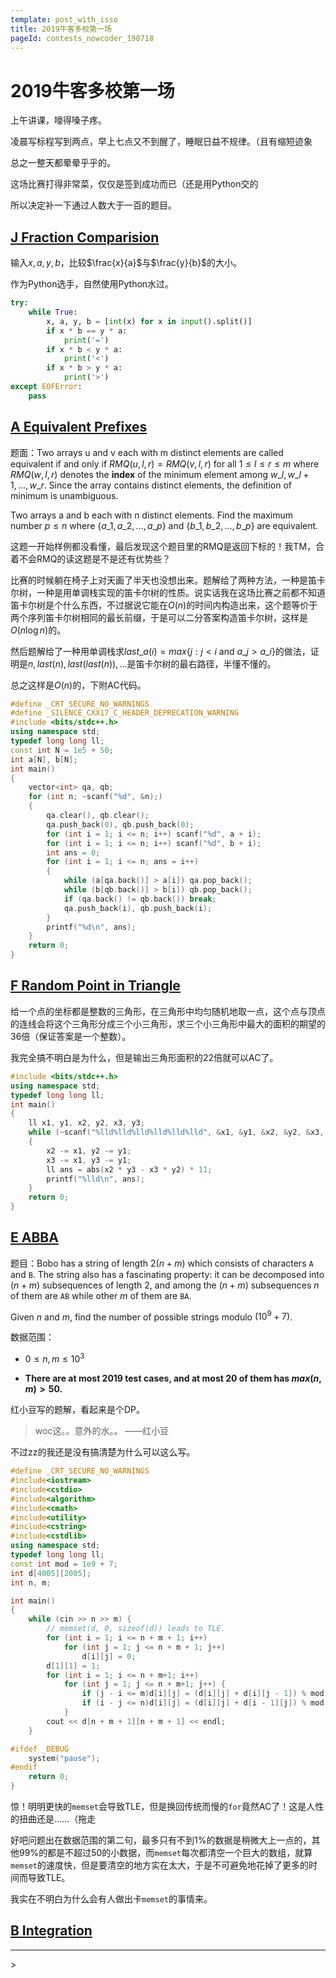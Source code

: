 ```yaml
---
template: post_with_isso
title: 2019牛客多校第一场
pageId: contests_nowcoder_190718
---
```


# 2019牛客多校第一场

上午讲课，嚎得嗓子疼。

凌晨写标程写到两点，早上七点又不到醒了，睡眠日益不规律。（且有缩短迹象

总之一整天都晕晕乎乎的。

这场比赛打得非常菜，仅仅是签到成功而已（还是用Python交的

所以决定补一下通过人数大于一百的题目。

## [J Fraction Comparision](https://ac.nowcoder.com/acm/contest/881/J)
输入$x,a,y,b$，比较$\frac{x}{a}$与$\frac{y}{b}$的大小。

作为Python选手，自然使用Python水过。

```python
try:
    while True:
        x, a, y, b = [int(x) for x in input().split()]
        if x * b == y * a:
            print('=')
        if x * b < y * a:
            print('<')
        if x * b > y * a:
            print('>')
except EOFError:
    pass
```

## [A Equivalent Prefixes](https://ac.nowcoder.com/acm/contest/881/A)

题面：Two arrays u and v each with m distinct elements are called equivalent if and only if $RMQ(u,l,r)=RMQ(v,l,r) \text{ for all } 1\le l \le r \le m$
 where $RMQ(w,l,r)$ denotes the **index** of the minimum element among $w\_l,w\_{l+1},\ldots,w\_r$.
 Since the array contains distinct elements, the definition of minimum is unambiguous.

 Two arrays a and b each with n distinct elements. Find the maximum number $p≤n$ where $\lbrace a\_1,a\_2,…,a\_p \rbrace$ and $\lbrace b\_1,b\_2,…,b\_p \rbrace$ are equivalent.  

这题一开始样例都没看懂，最后发现这个题目里的RMQ是返回下标的！我TM，合着不会RMQ的读这题是不是还有优势些？

比赛的时候躺在椅子上对天画了半天也没想出来。题解给了两种方法，一种是笛卡尔树，一种是用单调栈实现的笛卡尔树的性质。说实话我在这场比赛之前都不知道笛卡尔树是个什么东西，不过据说它能在$O(n)$的时间内构造出来，这个题等价于两个序列笛卡尔树相同的最长前缀，于是可以二分答案构造笛卡尔树，这样是$O(n\log n)$的。

然后题解给了一种用单调栈求$last\_a(i) = max \lbrace j : j < i \text{ and } a\_j > a\_i \rbrace$的做法，证明是$n, last(n), last(last(n)),\ldots$是笛卡尔树的最右路径，半懂不懂的。

总之这样是$O(n)$的，下附AC代码。

```cpp
#define _CRT_SECURE_NO_WARNINGS
#define _SILENCE_CXX17_C_HEADER_DEPRECATION_WARNING
#include <bits/stdc++.h>
using namespace std;
typedef long long ll;
const int N = 1e5 + 50;
int a[N], b[N];
int main()
{
    vector<int> qa, qb;
    for (int n; ~scanf("%d", &n);)
    {
        qa.clear(), qb.clear();
        qa.push_back(0), qb.push_back(0);
        for (int i = 1; i <= n; i++) scanf("%d", a + i);
        for (int i = 1; i <= n; i++) scanf("%d", b + i);
        int ans = 0;
        for (int i = 1; i <= n; ans = i++)
        {
            while (a[qa.back()] > a[i]) qa.pop_back();
            while (b[qb.back()] > b[i]) qb.pop_back();
            if (qa.back() != qb.back()) break;
            qa.push_back(i), qb.push_back(i);
        }
        printf("%d\n", ans);
    }
    return 0;
}
```

## [F Random Point in Triangle](https://ac.nowcoder.com/acm/contest/881/F)

给一个点的坐标都是整数的三角形，在三角形中均匀随机地取一点，这个点与顶点的连线会将这个三角形分成三个小三角形，求三个小三角形中最大的面积的期望的36倍（保证答案是一个整数）。

我完全搞不明白是为什么，但是输出三角形面积的22倍就可以AC了。

```cpp
#include <bits/stdc++.h>
using namespace std;
typedef long long ll;
int main()
{
    ll x1, y1, x2, y2, x3, y3;
    while (~scanf("%lld%lld%lld%lld%lld%lld", &x1, &y1, &x2, &y2, &x3, &y3))
    {
        x2 -= x1, y2 -= y1;
        x3 -= x1, y3 -= y1;
        ll ans = abs(x2 * y3 - x3 * y2) * 11;
        printf("%lld\n", ans);
    }
    return 0;
}
```



## [E  ABBA](https://ac.nowcoder.com/acm/contest/881/E)

题目：Bobo has a string of length $2(n + m)$ which consists of characters `A` and `B`. The string also has a fascinating property: it can be decomposed into $(n + m)$ subsequences of length $2$, and among the $(n + m)$ subsequences $n$ of them are `AB`  while other $m$ of them are `BA`.

 Given $n$ and $m$, find the number of possible strings modulo $(10^9+7)$.  

数据范围：

- $0 \leq n, m \leq 10^3$

- **There are at most 2019 test cases, and at most 20 of them has $max(n,m)>50$.**

红小豆写的题解，看起来是个DP。

> woc这。。意外的水。。           ——红小豆

不过zz的我还是没有搞清楚为什么可以这么写。

```cpp
#define _CRT_SECURE_NO_WARNINGS
#include<iostream>
#include<cstdio>
#include<algorithm>
#include<cmath>
#include<utility>
#include<cstring>
#include<cstdlib>
using namespace std;
typedef long long ll;
const int mod = 1e9 + 7;
int d[4005][2005];
int n, m;

int main()
{
	while (cin >> n >> m) {
        // memset(d, 0, sizeof(d)) leads to TLE.
		for (int i = 1; i <= n + m + 1; i++)
			for (int j = 1; j <= n + m + 1; j++)
				d[i][j] = 0;
		d[1][1] = 1;
		for (int i = 1; i <= n + m+1; i++)
			for (int j = 1; j <= n + m+1; j++) {
				if (j - i <= m)d[i][j] = (d[i][j] + d[i][j - 1]) % mod;
				if (i - j <= n)d[i][j] = (d[i][j] + d[i - 1][j]) % mod;
			}
		cout << d[n + m + 1][n + m + 1] << endl;
	}

#ifdef _DEBUG
	system("pause");
#endif
	return 0;
}
```

惊！明明更快的`memset`会导致TLE，但是换回传统而慢的`for`竟然AC了！这是人性的扭曲还是……（拖走

好吧问题出在数据范围的第二句，最多只有不到$1\%$的数据是稍微大上一点的，其他$99\%$的都是不超过$50$的小数据，而`memset`每次都清空一个巨大的数组，就算`memset`的速度快，但是要清空的地方实在太大，于是不可避免地花掉了更多的时间而导致TLE。

我实在不明白为什么会有人做出卡`memset`的事情来。

## [B Integration](https://ac.nowcoder.com/acm/contest/881/B)

<hr />
> <span id='poem'></span>

<div id="__comment"></div>
<script>$(function(){$.ajax('/api/poem?rnd='+Date.now()+Math.random()).done(function(data){$('#poem').text(data);});});</script>
